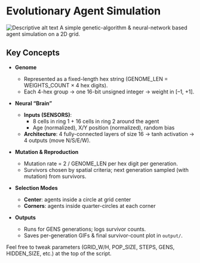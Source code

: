# Evolutionary Agent Simulation
![Descriptive alt text](Center.gif)
A simple genetic-algorithm & neural-network based agent simulation on a 2D grid.

## Key Concepts

- **Genome**  
  - Represented as a fixed-length hex string (GENOME_LEN = WEIGHTS_COUNT × 4 hex digits).  
  - Each 4-hex group → one 16-bit unsigned integer → weight in [–1, +1].

- **Neural “Brain”**  
  - **Inputs (SENSORS)**:  
    - 8 cells in ring 1 + 16 cells in ring 2 around the agent  
    - Age (normalized), X/Y position (normalized), random bias  
  - **Architecture**: 4 fully-connected layers of size 16 → tanh activation → 4 outputs (move N/S/E/W).

- **Mutation & Reproduction**  
  - Mutation rate = 2 / GENOME_LEN per hex digit per generation.  
  - Survivors chosen by spatial criteria; next generation sampled (with mutation) from survivors.

- **Selection Modes**  
  - **Center**: agents inside a circle at grid center  
  - **Corners**: agents inside quarter-circles at each corner

- **Outputs**  
  - Runs for GENS generations; logs survivor counts.  
  - Saves per-generation GIFs & final survivor-count plot in `output/`.

Feel free to tweak parameters (GRID_W/H, POP_SIZE, STEPS, GENS, HIDDEN_SIZE, etc.) at the top of the script.


